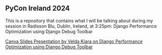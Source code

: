 ## PyCon Ireland 2024 
This is a repository that contains what I will be talking about during my session in Radisson Blu, Dublin, Ireland, at 3:25pm: Django Performance Optimization using Django Debug Toolbar

[Canva Slides Presentation by Velda Kiara on Django Performance Optimization using Django Debug Toolbar](https://www.canva.com/design/DAGVYLczPo8/I76AY_M32Oqecmf2jdpuLw/edit?utm_content=DAGVYLczPo8&utm_campaign=designshare&utm_medium=link2&utm_source=sharebutton
)
